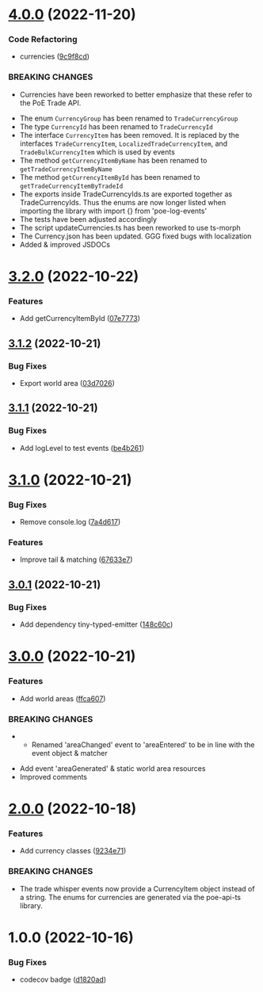 # [4.0.0](https://github.com/moepmoep12/poe-log-events/compare/v3.2.0...v4.0.0) (2022-11-20)


### Code Refactoring

* currencies ([9c9f8cd](https://github.com/moepmoep12/poe-log-events/commit/9c9f8cdc12607d0d6604f980e8eea9b53c4fb173))


### BREAKING CHANGES

* Currencies have been reworked to better emphasize that these refer to the PoE Trade API.
- The enum `CurrencyGroup` has been renamed to `TradeCurrencyGroup`
- The type `CurrencyId` has been renamed to `TradeCurrencyId`
- The interface `CurrencyItem` has been removed. It is replaced by the interfaces `TradeCurrencyItem`, `LocalizedTradeCurrencyItem`,
 and `TradeBulkCurrencyItem` which is used by events
- The method `getCurrencyItemByName` has been renamed to `getTradeCurrencyItemByName`
- The method `getCurrencyItemById` has been renamed to `getTradeCurrencyItemByTradeId`
- The exports inside TradeCurrencyIds.ts are exported together as TradeCurrencyIds.
Thus the enums are now longer listed when importing the library with import {} from 'poe-log-events'
- The tests have been adjusted accordingly
- The script updateCurrencies.ts has been reworked to use ts-morph
- The Currency.json has been updated. GGG fixed bugs with localization
- Added & improved JSDOCs

# [3.2.0](https://github.com/moepmoep12/poe-log-events/compare/v3.1.2...v3.2.0) (2022-10-22)


### Features

* Add getCurrencyItemById ([07e7773](https://github.com/moepmoep12/poe-log-events/commit/07e77738e64014a4acd92673ae6820e91f218166))

## [3.1.2](https://github.com/moepmoep12/poe-log-events/compare/v3.1.1...v3.1.2) (2022-10-21)


### Bug Fixes

* Export world area ([03d7026](https://github.com/moepmoep12/poe-log-events/commit/03d7026b410e30718effc8741ace8ed848baacbe))

## [3.1.1](https://github.com/moepmoep12/poe-log-events/compare/v3.1.0...v3.1.1) (2022-10-21)


### Bug Fixes

* Add logLevel to test events ([be4b261](https://github.com/moepmoep12/poe-log-events/commit/be4b261adfd86a2044909f7c0ebd77e92bf7d9fb))

# [3.1.0](https://github.com/moepmoep12/poe-log-events/compare/v3.0.1...v3.1.0) (2022-10-21)


### Bug Fixes

* Remove console.log ([7a4d617](https://github.com/moepmoep12/poe-log-events/commit/7a4d6170376563ed6c26fba4815f323094a79e6b))


### Features

* Improve tail & matching ([67633e7](https://github.com/moepmoep12/poe-log-events/commit/67633e77ef136155e0df1c78402e620c5184eda4))

## [3.0.1](https://github.com/moepmoep12/poe-log-events/compare/v3.0.0...v3.0.1) (2022-10-21)


### Bug Fixes

* Add dependency tiny-typed-emitter ([148c60c](https://github.com/moepmoep12/poe-log-events/commit/148c60c9aac1efc41c1e33dc281854019ba84b14))

# [3.0.0](https://github.com/moepmoep12/poe-log-events/compare/v2.0.0...v3.0.0) (2022-10-21)


### Features

* Add world areas ([ffca607](https://github.com/moepmoep12/poe-log-events/commit/ffca607702b80d47f3add9a5401bc19622ad76d8))


### BREAKING CHANGES

* - Renamed 'areaChanged' event to 'areaEntered' to be in line with the event object & matcher
- Add event 'areaGenerated' & static world area resources
- Improved comments

# [2.0.0](https://github.com/moepmoep12/poe-log-events/compare/v1.0.0...v2.0.0) (2022-10-18)


### Features

* Add currency classes ([9234e71](https://github.com/moepmoep12/poe-log-events/commit/9234e71dd89f9e9f745ea8f59a8ecfbd6a4a24d9))


### BREAKING CHANGES

* The trade whisper events now provide a CurrencyItem object
instead of a string.
The enums for currencies are generated via the poe-api-ts library.

# 1.0.0 (2022-10-16)


### Bug Fixes

* codecov badge ([d1820ad](https://github.com/moepmoep12/poe-log-events/commit/d1820adfaf20592b10edf5ae179d31b585a98c1a))
